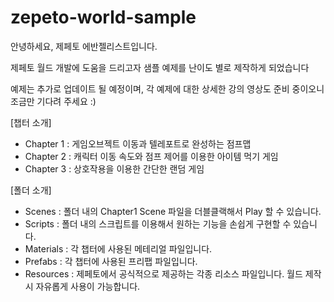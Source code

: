 # zepeto-world-sample

안녕하세요, 제페토 에반젤리스트입니다.

제페토 월드 개발에 도움을 드리고자 샘플 예제를 난이도 별로 제작하게 되었습니다

예제는 추가로 업데이트 될 예정이며, 
각 예제에 대한 상세한 강의 영상도 준비 중이오니 조금만 기다려 주세요 :)

[챕터 소개] 
- Chapter 1 : 게임오브젝트 이동과 텔레포트로 완성하는 점프맵
- Chapter 2 : 캐릭터 이동 속도와 점프 제어를 이용한 아이템 먹기 게임
- Chapter 3 : 상호작용을 이용한 간단한 랜덤 게임

[폴더 소개]
- Scenes : 폴더 내의 Chapter1 Scene 파일을 더블클랙해서 Play 할 수 있습니다.
- Scripts : 폴더 내의 스크립트를 이용해서 원하는 기능을 손쉽게 구현할 수 있습니다.
- Materials : 각 챕터에 사용된 메테리얼 파일입니다.
- Prefabs : 각 챕터에 사용된 프리팹 파일입니다.
- Resources : 제페토에서 공식적으로 제공하는 각종 리소스 파일입니다. 월드 제작시 자유롭게 사용이 가능합니다. 
